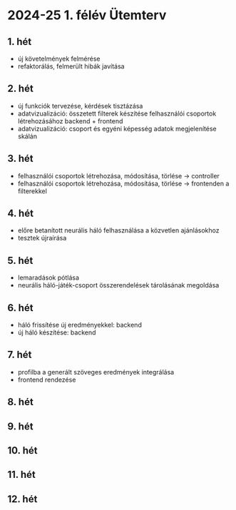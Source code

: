 # 2024-25 1. félév Ütemterv

## 1. hét
- új követelmények felmérése
- refaktorálás, felmerült hibák javítása

## 2. hét
- új funkciók tervezése, kérdések tisztázása
- adatvizualizáció: összetett filterek készítése felhasználói csoportok létrehozásához backend + frontend
- adatvizualizáció: csoport és egyéni képesség adatok megjelenítése skálán

## 3. hét
- felhasználói csoportok létrehozása, módosítása, törlése -> controller
- felhasználói csoportok létrehozása, módosítása, törlése -> frontenden a filterekkel

## 4. hét
- előre betanított neurális háló felhasználása a közvetlen ajánlásokhoz
- tesztek újraírása

## 5. hét
- lemaradások pótlása
- neurális háló-játék-csoport összerendelések tárolásának megoldása

## 6. hét
- háló frissítése új eredményekkel: backend
- új háló készítése: backend

## 7. hét
- profilba a generált szöveges eredmények integrálása
- frontend rendezése

## 8. hét

## 9. hét


## 10. hét


## 11. hét

## 12. hét

